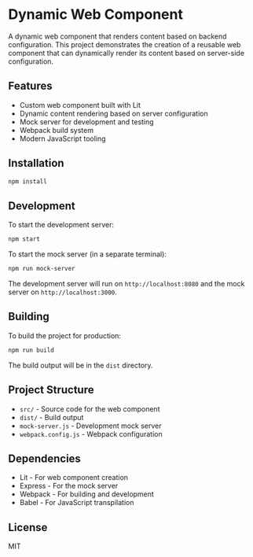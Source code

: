 # Dynamic Web Component

A dynamic web component that renders content based on backend configuration. This project demonstrates the creation of a reusable web component that can dynamically render its content based on server-side configuration.

## Features

- Custom web component built with Lit
- Dynamic content rendering based on server configuration
- Mock server for development and testing
- Webpack build system
- Modern JavaScript tooling

## Installation

```bash
npm install
```

## Development

To start the development server:

```bash
npm start
```

To start the mock server (in a separate terminal):

```bash
npm run mock-server
```

The development server will run on `http://localhost:8080` and the mock server on `http://localhost:3000`.

## Building

To build the project for production:

```bash
npm run build
```

The build output will be in the `dist` directory.

## Project Structure

- `src/` - Source code for the web component
- `dist/` - Build output
- `mock-server.js` - Development mock server
- `webpack.config.js` - Webpack configuration

## Dependencies

- Lit - For web component creation
- Express - For the mock server
- Webpack - For building and development
- Babel - For JavaScript transpilation

## License

MIT 